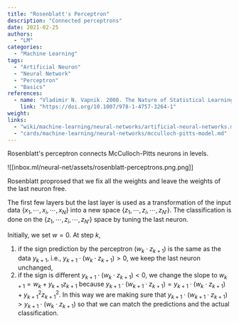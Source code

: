 ```yaml
---
title: "Rosenblatt's Perceptron"
description: "Connected perceptrons"
date: 2021-02-25
authors:
  - "LM"
categories:
  - "Machine Learning"
tags:
  - "Artificial Neuron"
  - "Neural Network"
  - "Perceptron"
  - "Basics"
references:
  - name: "Vladimir N. Vapnik. 2000. The Nature of Statistical Learning Theory."
    link: "https://doi.org/10.1007/978-1-4757-3264-1"
weight:
links:
  - "wiki/machine-learning/neural-networks/artificial-neural-networks.md"
  - "cards/machine-learning/neural-networks/mcculloch-pitts-model.md"
---
```


Rosenblatt's perceptron connects McCulloch-Pitts neurons in levels.


![[inbox.ml/neural-net/assets/rosenblatt-perceptrons.png.png]]

Rosenblatt proprosed that we fix all the weights and leave the weights of the last neuron free.

The first few layers but the last layer is used as a transformation of the input data $\{x_1, \cdots, x_i, \cdots, x_N\}$ into a new space $\{z_1, \cdots, z_i, \cdots, z_{N'}\}$. The classification is done on the $\{z_1, \cdots, z_i, \cdots, z_{N'}\}$ space by tuning the last neuron.

Initially, we set $w=0$. At step $k$,
1. if the sign prediction by the perceptron $( w_k \cdot z_{k+1} )$ is the same as the data $y_{k+1}$, i.e., $y_{k+1} \cdot ( w_k \cdot z_{k+1} ) >0$, we keep the last neuron unchanged,
2. if the sign is different $y_{k+1} \cdot ( w_k \cdot z_{k+1} ) <0$, we change the slope to $w_{k+1} = w_k + y_{k+1}z_{k+1}$ because $y_{k+1} \cdot ( w_{k+1} \cdot z_{k+1} ) = y_{k+1} \cdot ( w_k \cdot z_{k+1} ) + y_{k+1}^2 z_{k+1}^2$. In this way we are making sure that $y_{k+1} \cdot ( w_{k+1} \cdot z_{k+1} )>y_{k+1} \cdot ( w_k \cdot z_{k+1} )$ so that we can match the predictions and the actual classification.